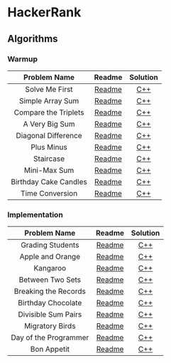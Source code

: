 # HackerRank

## Algorithms

### Warmup

| Problem Name | Readme | Solution |
|:------------:|:------:|:--------:|
| Solve Me First | [Readme](https://github.com/BiermanM/HackerRank/blob/master/Warmup/Solve%20Me%20First.pdf) | [C++](https://github.com/BiermanM/HackerRank/blob/master/Warmup/Solve%20Me%20First.cpp) |
| Simple Array Sum | [Readme](https://github.com/BiermanM/HackerRank/blob/master/Warmup/Simple%20Array%20Sum.pdf) | [C++](https://github.com/BiermanM/HackerRank/blob/master/Warmup/Simple%20Array%20Sum.cpp) |
| Compare the Triplets | [Readme](https://github.com/BiermanM/HackerRank/blob/master/Warmup/Compare%20the%20Triplets.pdf) | [C++](https://github.com/BiermanM/HackerRank/blob/master/Warmup/Compare%20the%20Triplets.cpp) |
| A Very Big Sum | [Readme](https://github.com/BiermanM/HackerRank/blob/master/Warmup/A%20Very%20Big%20Sum.pdf) | [C++](https://github.com/BiermanM/HackerRank/blob/master/Warmup/A%20Very%20Big%20Sum.cpp) |
| Diagonal Difference | [Readme](https://github.com/BiermanM/HackerRank/blob/master/Warmup/Diagonal%20Difference.pdf) | [C++](https://github.com/BiermanM/HackerRank/blob/master/Warmup/Diagonal%20Difference.cpp) |
| Plus Minus | [Readme](https://github.com/BiermanM/HackerRank/blob/master/Warmup/Plus%20Minus.pdf) | [C++](https://github.com/BiermanM/HackerRank/blob/master/Warmup/Plus%20Minus.cpp) |
| Staircase | [Readme](https://github.com/BiermanM/HackerRank/blob/master/Warmup/Staircase.pdf) | [C++](https://github.com/BiermanM/HackerRank/blob/master/Warmup/Staircase.cpp) |
| Mini-Max Sum | [Readme](https://github.com/BiermanM/HackerRank/blob/master/Warmup/Mini-Max%20Sum.pdf) | [C++](https://github.com/BiermanM/HackerRank/blob/master/Warmup/Mini-Max%20Sum.cpp) |
| Birthday Cake Candles | [Readme](https://github.com/BiermanM/HackerRank/blob/master/Warmup/Birthday%20Cake%20Candles.pdf) | [C++](https://github.com/BiermanM/HackerRank/blob/master/Warmup/Birthday%20Cake%20Candles.cpp) |
| Time Conversion | [Readme](https://github.com/BiermanM/HackerRank/blob/master/Warmup/Time%20Conversion.pdf) | [C++](https://github.com/BiermanM/HackerRank/blob/master/Warmup/Time%20Conversion.cpp) |

### Implementation

| Problem Name | Readme | Solution |
|:------------:|:------:|:--------:|
| Grading Students | [Readme](https://github.com/BiermanM/HackerRank/blob/master/Implementation/Grading%20Students.pdf) | [C++](https://github.com/BiermanM/HackerRank/blob/master/Implementation/Grading%20Students.cpp) |
| Apple and Orange | [Readme](https://github.com/BiermanM/HackerRank/blob/master/Implementation/Apple%20and%20Orange.pdf) | [C++](https://github.com/BiermanM/HackerRank/blob/master/Implementation/Apple%20and%20Orange.cpp) |
| Kangaroo | [Readme](https://github.com/BiermanM/HackerRank/blob/master/Implementation/Kangaroo.pdf) | [C++](https://github.com/BiermanM/HackerRank/blob/master/Implementation/Kangaroo.cpp) |
| Between Two Sets | [Readme](https://github.com/BiermanM/HackerRank/blob/master/Implementation/Between%20Two%20Sets.pdf) | [C++](https://github.com/BiermanM/HackerRank/blob/master/Implementation/Between%20Two%20Sets.cpp) |
| Breaking the Records | [Readme](https://github.com/BiermanM/HackerRank/blob/master/Implementation/Breaking%20the%20Records.pdf) | [C++](https://github.com/BiermanM/HackerRank/blob/master/Implementation/Breaking%20the%20Records.cpp) |
| Birthday Chocolate | [Readme](https://github.com/BiermanM/HackerRank/blob/master/Implementation/Birthday%20Chocolate.pdf) | [C++](https://github.com/BiermanM/HackerRank/blob/master/Implementation/Birthday%20Chocolate.cpp) |
| Divisible Sum Pairs | [Readme](https://github.com/BiermanM/HackerRank/blob/master/Implementation/Divisible%20Sum%20Pairs.pdf) | [C++](https://github.com/BiermanM/HackerRank/blob/master/Implementation/Divisible%20Sum%20Pairs.cpp) |
| Migratory Birds | [Readme](https://github.com/BiermanM/HackerRank/blob/master/Implementation/Migratory%20Birds.pdf) | [C++](https://github.com/BiermanM/HackerRank/blob/master/Implementation/Migratory%20Birds.cpp) |
| Day of the Programmer | [Readme](https://github.com/BiermanM/HackerRank/blob/master/Implementation/Day%20of%20the%20Programmer.pdf) | [C++](https://github.com/BiermanM/HackerRank/blob/master/Implementation/Day%20of%20the%20Programmer.cpp) |
| Bon Appetit | [Readme](https://github.com/BiermanM/HackerRank/blob/master/Implementation/Bon%20Appetit.pdf) | [C++](https://github.com/BiermanM/HackerRank/blob/master/Implementation/Bon%20Appetit.cpp) |
